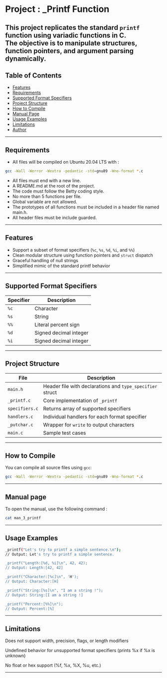 # Project : _Printf Function

This project replicates the standard `printf` function using variadic functions in C.  
The objective is to manipulate structures, function pointers, and argument parsing dynamically.
---

## Table of Contents

- [Features](#features)
- [Requirements](#requirements)
- [Supported Format Specifiers](#supported-format-specifiers)
- [Project Structure](#project-structure)
- [How to Compile](#how-to-compile)
- [Manual Page](#manual-page)
- [Usage Examples](#usage-examples)
- [Limitations](#limitations)
- [Author](#author)

---

## Requirements

- All files will be compiled on Ubuntu 20.04 LTS with :

```bash
gcc -Wall -Werror -Wextra -pedantic -std=gnu89 -Wno-format *.c
```
- All files must end with a new line.
- A README.md at the root of the project.
- The code must follow the Betty coding style.
- No more than 5 functions per file.
- Global variable are not allowed.
- The prototypes of all functions must be included in a header file named main.h.
- All header files must be include guarded.

---
## Features

- Support a subset of format specifiers (`%c`, `%s`, `%d`, `%i`, and `%%`)
- Clean modular structure using function pointers and `struct` dispatch
- Graceful handling of null strings
- Simplified mimic of the standard printf behavior

---

## Supported Format Specifiers

| Specifier | Description                   |
|-----------|-------------------------------|
| `%c`      | Character                     |
| `%s`      | String                        |
| `%%`      | Literal percent sign          |
| `%d`      | Signed decimal integer        |
| `%i`      | Signed decimal integer        |

---

## Project Structure

| File               | Description |
|--------------------|-------------|
| `main.h`           | Header file with declarations and `type_specifier` struct |
| `_printf.c`        | Core implementation of `_printf` |
| `specifiers.c`     | Returns array of supported specifiers |
| `handlers.c`       | Individual handlers for each format specifier |
| `_putchar.c`       | Wrapper for `write` to output characters |
| `main.c`           | Sample test cases |

---

## How to Compile

You can compile all source files using `gcc`:

```bash
gcc -Wall -Werror -Wextra -pedantic -std=gnu89 -Wno-format *.c
```
---

## Manual page

To open the manual, use the following command : 
```bash 
cat man_3_printf
```
---

## Usage Examples

```bash
_printf("Let's try to printf a simple sentence.\n");
// Output: Let's try to printf a simple sentence.

_printf("Length:[%d, %i]\n", 42, 42);
// Output: Length:[42, 42]

_printf("Character:[%c]\n", 'H');
// Output: Character:[H]

_printf("String:[%s]\n", "I am a string !");
// Output: String:[I am a string !]

_printf("Percent:[%%]\n");
// Output: Percent:[%]
```
---

## Limitations

Does not support width, precision, flags, or length modifiers

Undefined behavior for unsupported format specifiers (prints %x if %x is unknown)

No float or hex support (%f, %x, %X, %u, etc.)

---